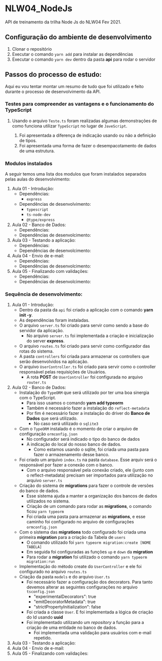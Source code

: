 # NLW04_NodeJs

API de treinamento da trilha Node Js do NLW04 Fev 2021.

## Configuração do ambiente de desenvolvimento

1. Clonar o repositório
1. Executar o comando `yarn add` para instalar as dependências
1. Executar o comando `yarn dev` dentro da pasta **api** para rodar o servidor

## Passos do processo de estudo:
Aqui eu vou tentar montar um resumo de tudo que foi utilizado e feito durante o processo de desenvolvimento da API.

### Testes para compreender as vantagens e o funcionamento do TypeScript


1. Usando o arquivo `Teste.ts` foram realizadas algumas demonstrações de como funciona utilizar `TypeScript` no lugar de `JaveScript`.

    1. Foi apresentada a diferença de indicação usando ou não a definição de tipos.
    1. Foi apresentada uma forma de fazer o desempacotamento de dados de uma estrutura.

### Modulos instalados

A seguir temos uma lista dos modulos que foram instalados separados pelas aulas do desenvolvimento:

1. Aula 01 - Introdução:
    - Dependências:
        - `express`
    - Dependências de desenvolvimento:
        - `typescript`
        - `ts-node-dev`
        - `@type/express`
1. Aula 02 - Banco de Dados:
    - Dependências:
    - Dependências de desenvolcimento:
1. Aula 03 - Testando a aplicação:
    - Dependências:
    - Dependências de desenvolcimento:
1. Aula 04 - Envio de e-mail:
    - Dependências:
    - Dependências de desenvolcimento:
1. Aula 05 - Finalizando com validações:
    - Dependências:
    - Dependências de desenvolcimento:

### Sequência de desenvolvimento:

1. Aula 01 - Introdução:
    - Dentro da pasta da `api` foi criado a aplicação com o comando **yarn init -y**.
    - As dependências foram instaladas.
    - O arquivo `server.ts` foi criado para servir como sendo a base do servidor da aplicação.
        - No arquivo `server.ts` foi implementada a criação e inicialização do server **express**.
    - O arquivo `routes.ts` foi criado para servir como configurador das rotas do sistema.
    - A pasta `controllers` foi criada para armazenar os controllers que serão desenvolvidos na aplicação.
    - O arquivo `UserController.ts` foi criado para servir como o controller responsável pelas requisições de Usuários.
        - A rota **POST** de `UserController` foi configurada no arquivo `router.ts`
1. Aula 02 - Banco de Dados:
    - Instalação do `TypeORM` que será utilizado por ter uma boa sinergia com o TypeScript.
        - Para isso usamos o comando **yarn add typeorm**
        - Também é necessário fazer a instalação do `reflect-metadata`
        - Por fim é necessário fazer a instalação do driver do **Banco de Dados** que será utilizado.
            - No caso será utilizado o `sqlite3`
    - Com o `TypeORM` instalado é o momento de criar o arquivo de configuração `ormconfig.json`
        - No configurador será indicado o tipo do banco de dados
        - A indicação do local do nosso banco de dados.
            - Como estamos usando o sqlite, foi criada uma pasta para fazer o armazenamento desse banco.
    - Foi criado um arquivo `index.ts` na pasta `database`. Esse arquiv será o responsável por fazer a conexão com o banco.
        - Com o arquivo responsável pela conexão criado, ele (junto com o reflect-metadata) precisam ser importados para utilização no arquivo `server.ts`
    - Criação do sistema de **migrations** para fazer o controle de versões do banco de dados.
        - Esse sistema ajuda a manter a organização dos bancos de dados utilizados no sistema.
        - Criação de um comando para rodar as **migrations**, o comando ficou `yarn typeorm`
        - Foi criada uma pasta para armazenar as **migrations**, e esse caminho foi configurado no arquivo de configurações `ormconfig.json`
    - Com o sistema das **migrations** todo configurado foi criada uma primeira **migration** para a criação da Tabela de `users`
        - O comando utilizado foi `yarn typeorm migration:create [NOME TABELA]`
        - Em seguida foi configuradas as funções `up` e `down` da **migration**
        - Para rodar a **migration** foi utilizado o comando `yarn typeorm migration:run`   
    - Implementação do método create do `UserController` e ele foi configurado no arquivo `routes.ts`
    - Criação da pasta `models` e do arquivo `User.ts`
        - Foi necessário fazer a configuração dos decorators. Para tanto devemos alterar as seguintes configurações no arquivo `tsconfig.json`
            - "experimentalDecorators": true
            - "emitDecoratorMetadata": true
            - "strictPropertyInitialization": false
        - Foi criada a classe `User`. E foi implementada a lógica de criação do Id usando **uuid**
        - Foi implementado utilizando um *repository* a função para a criação de uma entidade no banco de dados.
            - Foi implementada uma validação para usuários com e-mail repetido.
1. Aula 03 - Testando a aplicação:
1. Aula 04 - Envio de e-mail:
1. Aula 05 - Finalizando com validações:
